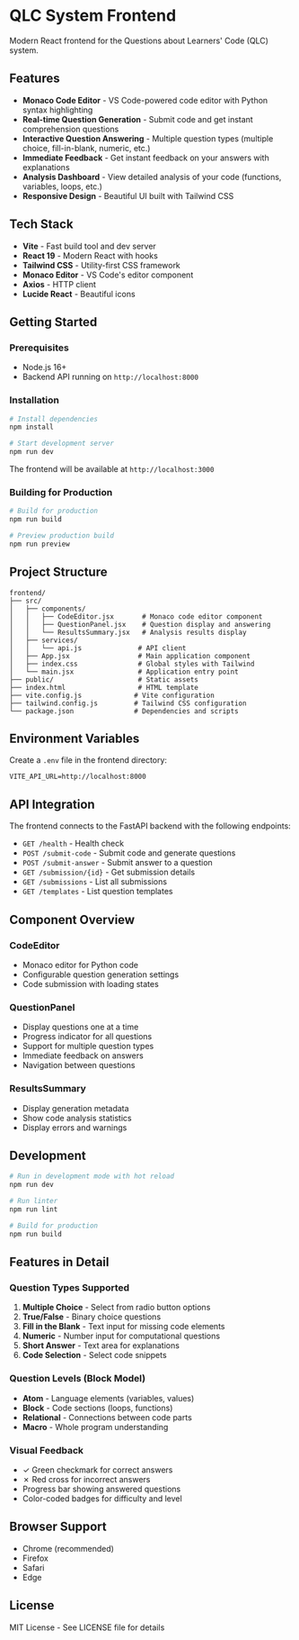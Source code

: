 # QLC System Frontend

Modern React frontend for the Questions about Learners' Code (QLC) system.

## Features

- **Monaco Code Editor** - VS Code-powered code editor with Python syntax highlighting
- **Real-time Question Generation** - Submit code and get instant comprehension questions
- **Interactive Question Answering** - Multiple question types (multiple choice, fill-in-blank, numeric, etc.)
- **Immediate Feedback** - Get instant feedback on your answers with explanations
- **Analysis Dashboard** - View detailed analysis of your code (functions, variables, loops, etc.)
- **Responsive Design** - Beautiful UI built with Tailwind CSS

## Tech Stack

- **Vite** - Fast build tool and dev server
- **React 19** - Modern React with hooks
- **Tailwind CSS** - Utility-first CSS framework
- **Monaco Editor** - VS Code's editor component
- **Axios** - HTTP client
- **Lucide React** - Beautiful icons

## Getting Started

### Prerequisites

- Node.js 16+
- Backend API running on `http://localhost:8000`

### Installation

```bash
# Install dependencies
npm install

# Start development server
npm run dev
```

The frontend will be available at `http://localhost:3000`

### Building for Production

```bash
# Build for production
npm run build

# Preview production build
npm run preview
```

## Project Structure

```
frontend/
├── src/
│   ├── components/
│   │   ├── CodeEditor.jsx       # Monaco code editor component
│   │   ├── QuestionPanel.jsx    # Question display and answering
│   │   └── ResultsSummary.jsx   # Analysis results display
│   ├── services/
│   │   └── api.js              # API client
│   ├── App.jsx                 # Main application component
│   ├── index.css               # Global styles with Tailwind
│   └── main.jsx                # Application entry point
├── public/                     # Static assets
├── index.html                  # HTML template
├── vite.config.js             # Vite configuration
├── tailwind.config.js         # Tailwind CSS configuration
└── package.json               # Dependencies and scripts
```

## Environment Variables

Create a `.env` file in the frontend directory:

```env
VITE_API_URL=http://localhost:8000
```

## API Integration

The frontend connects to the FastAPI backend with the following endpoints:

- `GET /health` - Health check
- `POST /submit-code` - Submit code and generate questions
- `POST /submit-answer` - Submit answer to a question
- `GET /submission/{id}` - Get submission details
- `GET /submissions` - List all submissions
- `GET /templates` - List question templates

## Component Overview

### CodeEditor

- Monaco editor for Python code
- Configurable question generation settings
- Code submission with loading states

### QuestionPanel

- Display questions one at a time
- Progress indicator for all questions
- Support for multiple question types
- Immediate feedback on answers
- Navigation between questions

### ResultsSummary

- Display generation metadata
- Show code analysis statistics
- Display errors and warnings

## Development

```bash
# Run in development mode with hot reload
npm run dev

# Run linter
npm run lint

# Build for production
npm run build
```

## Features in Detail

### Question Types Supported

1. **Multiple Choice** - Select from radio button options
2. **True/False** - Binary choice questions
3. **Fill in the Blank** - Text input for missing code elements
4. **Numeric** - Number input for computational questions
5. **Short Answer** - Text area for explanations
6. **Code Selection** - Select code snippets

### Question Levels (Block Model)

- **Atom** - Language elements (variables, values)
- **Block** - Code sections (loops, functions)
- **Relational** - Connections between code parts
- **Macro** - Whole program understanding

### Visual Feedback

- ✓ Green checkmark for correct answers
- ✗ Red cross for incorrect answers
- Progress bar showing answered questions
- Color-coded badges for difficulty and level

## Browser Support

- Chrome (recommended)
- Firefox
- Safari
- Edge

## License

MIT License - See LICENSE file for details
